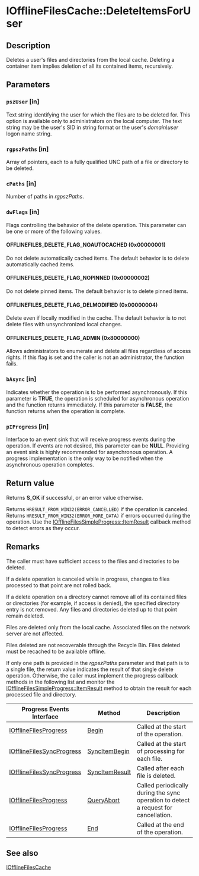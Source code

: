 # IOfflineFilesCache::DeleteItemsForUser

## Description

Deletes a user's files and directories from the local cache. Deleting a container item implies deletion of all its contained items, recursively.

## Parameters

### `pszUser` [in]

Text string identifying the user for which the files are to be deleted for. This option is available only to administrators on the local computer. The text string may be the user's SID in string format or the user's *domain\user* logon name string.

### `rgpszPaths` [in]

Array of pointers, each to a fully qualified UNC path of a file or directory to be deleted.

### `cPaths` [in]

Number of paths in *rgpszPaths*.

### `dwFlags` [in]

Flags controlling the behavior of the delete operation. This parameter can be one or more of the following values.

#### OFFLINEFILES_DELETE_FLAG_NOAUTOCACHED (0x00000001)

Do not delete automatically cached items. The default behavior is to delete automatically cached items.

#### OFFLINEFILES_DELETE_FLAG_NOPINNED (0x00000002)

Do not delete pinned items. The default behavior is to delete pinned items.

#### OFFLINEFILES_DELETE_FLAG_DELMODIFIED (0x00000004)

Delete even if locally modified in the cache. The default behavior is to not delete files with unsynchronized local changes.

#### OFFLINEFILES_DELETE_FLAG_ADMIN (0x80000000)

Allows administrators to enumerate and delete all files regardless of access rights. If this flag is set and the caller is not an administrator, the function fails.

### `bAsync` [in]

Indicates whether the operation is to be performed asynchronously. If this parameter is **TRUE**, the operation is scheduled for asynchronous operation and the function returns immediately. If this parameter is **FALSE**, the function returns when the operation is complete.

### `pIProgress` [in]

Interface to an event sink that will receive progress events during the operation. If events are not desired, this parameter can be **NULL**. Providing an event sink is highly recommended for asynchronous operation. A progress implementation is the only way to be notified when the asynchronous operation completes.

## Return value

Returns **S_OK** if successful, or an error value otherwise.

Returns `HRESULT_FROM_WIN32(ERROR_CANCELLED)` if the operation is canceled.
Returns `HRESULT_FROM_WIN32(ERROR_MORE_DATA)` if errors occurred during the operation. Use the [IOfflineFilesSimpleProgress::ItemResult](https://learn.microsoft.com/previous-versions/windows/desktop/api/cscobj/nf-cscobj-iofflinefilessimpleprogress-itemresult) callback method to detect errors as they occur.

## Remarks

The caller must have sufficient access to the files and directories to be deleted.

If a delete operation is canceled while in progress, changes to files processed to that point are not rolled back.

If a delete operation on a directory cannot remove all of its contained files or directories (for example, if access is denied), the specified directory entry is not removed. Any files and directories deleted up to that point remain deleted.

Files are deleted only from the local cache. Associated files on the network server are not affected.

Files deleted are not recoverable through the Recycle Bin. Files deleted must be recached to be available offline.

If only one path is provided in the *rgpszPaths* parameter and that path is to a single file, the return value indicates the result of that single delete operation. Otherwise, the caller must implement the progress callback methods in the following list and monitor the [IOfflineFilesSimpleProgress::ItemResult](https://learn.microsoft.com/previous-versions/windows/desktop/api/cscobj/nf-cscobj-iofflinefilessimpleprogress-itemresult) method to obtain the result for each processed file and directory.

| Progress Events Interface | Method | Description |
| --- | --- | --- |
| [IOfflineFilesProgress](https://learn.microsoft.com/previous-versions/windows/desktop/api/cscobj/nn-cscobj-iofflinefilesprogress) | [Begin](https://learn.microsoft.com/previous-versions/windows/desktop/api/cscobj/nf-cscobj-iofflinefilesprogress-begin) | Called at the start of the operation. |
| [IOfflineFilesSyncProgress](https://learn.microsoft.com/previous-versions/windows/desktop/api/cscobj/nn-cscobj-iofflinefilessyncprogress) | [SyncItemBegin](https://learn.microsoft.com/previous-versions/windows/desktop/api/cscobj/nf-cscobj-iofflinefilessyncprogress-syncitembegin) | Called at the start of processing for each file. |
| [IOfflineFilesSyncProgress](https://learn.microsoft.com/previous-versions/windows/desktop/api/cscobj/nn-cscobj-iofflinefilessyncprogress) | [SyncItemResult](https://learn.microsoft.com/previous-versions/windows/desktop/api/cscobj/nf-cscobj-iofflinefilessyncprogress-syncitemresult) | Called after each file is deleted. |
| [IOfflineFilesProgress](https://learn.microsoft.com/previous-versions/windows/desktop/api/cscobj/nn-cscobj-iofflinefilesprogress) | [QueryAbort](https://learn.microsoft.com/previous-versions/windows/desktop/api/cscobj/nf-cscobj-iofflinefilesprogress-queryabort) | Called periodically during the sync operation to detect a request for cancellation. |
| [IOfflineFilesProgress](https://learn.microsoft.com/previous-versions/windows/desktop/api/cscobj/nn-cscobj-iofflinefilesprogress) | [End](https://learn.microsoft.com/previous-versions/windows/desktop/api/cscobj/nf-cscobj-iofflinefilesprogress-end) | Called at the end of the operation. |

## See also

[IOfflineFilesCache](https://learn.microsoft.com/previous-versions/windows/desktop/api/cscobj/nn-cscobj-iofflinefilescache)